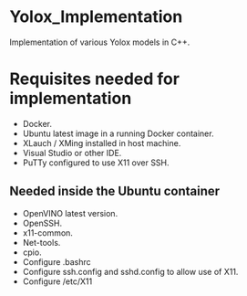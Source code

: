 # Yolox_Implementation
Implementation of various Yolox models in C++.

# Requisites needed for implementation

- Docker.
- Ubuntu latest image in a running Docker container.
- XLauch / XMing installed in host machine.
- Visual Studio or other IDE.
- PuTTy configured to use X11 over SSH.

## Needed inside the Ubuntu container

- OpenVINO latest version.
- OpenSSH.
- x11-common.
- Net-tools.
- cpio.
- Configure .bashrc
- Configure ssh.config and sshd.config to allow use of X11.
- Configure /etc/X11
